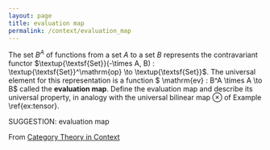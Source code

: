 ```yaml
---
layout: page
title: evaluation map
permalink: /context/evaluation_map
---
```

 The set $B^A$ of functions from a set $A$ to a set $B$ represents the contravariant functor $\textup{\textsf{Set}}(-\times A, B) : \textup{\textsf{Set}}^\mathrm{op} \to \textup{\textsf{Set}}$. The universal element for this representation is a function  $ \mathrm{ev} : B^A \times A \to B$ called the **evaluation map**. Define the evaluation map and describe its universal property, in analogy with the universal bilinear map $\otimes$ of Example \ref{ex:tensor}.


SUGGESTION: evaluation map

From [Category Theory in Context](https://mathgloss.github.io/MathGloss/context.html)